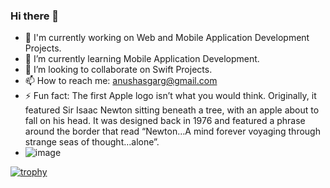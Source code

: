 ### Hi there 👋

- 🔭 I'm currently working on Web and Mobile Application Development Projects.
- 🌱 I’m currently learning Mobile Application Development.
- 👯 I’m looking to collaborate on Swift Projects.
- 📫 How to reach me: anushasgarg@gmail.com
- ⚡ Fun fact: The first Apple logo isn’t what you would think. Originally, it featured Sir Isaac Newton sitting beneath a tree, with an apple about to fall on his head. It was designed back in 1976 and featured a phrase around the border that read “Newton…A mind forever voyaging through strange seas of thought…alone”.
- ![image](https://github.com/AnushaGaargya/AnushaGaargya/assets/23082266/b9d44603-5068-42a7-b4af-84cf99d4ccd5)

[![trophy](https://github-profile-trophy.vercel.app/?username=AnushaGaargya&theme=onedark)](https://github.com/ryo-ma/github-profile-trophy)

